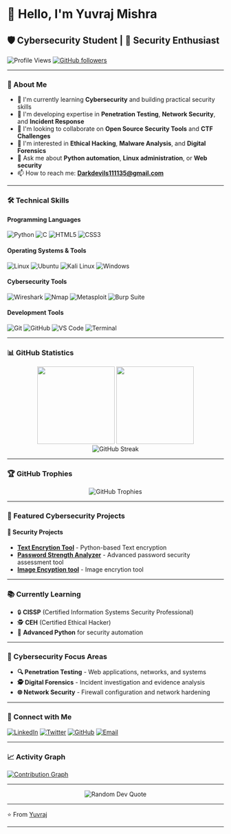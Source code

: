 # 👋 Hello, I'm Yuvraj Mishra

## 🛡️ Cybersecurity Student | 🔐 Security Enthusiast

![Profile Views](https://komarev.com/ghpvc/?username=Yuvraj-Mishra-99&label=Profile%20views&color=0e75b6&style=flat)
[![GitHub followers](https://img.shields.io/github/followers/Yuvraj-Mishra-99?label=Followers&style=social)](https://github.com/your-github-username)

---

### 🎯 About Me
- 🔭 I'm currently learning **Cybersecurity** and building practical security skills
- 🌱 I'm developing expertise in **Penetration Testing**, **Network Security**, and **Incident Response**
- 👯 I'm looking to collaborate on **Open Source Security Tools** and **CTF Challenges**
- 🤔 I'm interested in **Ethical Hacking**, **Malware Analysis**, and **Digital Forensics**
- 💬 Ask me about **Python automation**, **Linux administration**, or **Web security**
- 📫 How to reach me: **Darkdevils111135@gmail.com**

---

### 🛠️ Technical Skills

#### Programming Languages
![Python](https://img.shields.io/badge/Python-3776AB?style=for-the-badge&logo=python&logoColor=white)
![C](https://img.shields.io/badge/C-00599C?style=for-the-badge&logo=c&logoColor=white)
![HTML5](https://img.shields.io/badge/HTML5-E34F26?style=for-the-badge&logo=html5&logoColor=white)
![CSS3](https://img.shields.io/badge/CSS3-1572B6?style=for-the-badge&logo=css3&logoColor=white)

#### Operating Systems & Tools
![Linux](https://img.shields.io/badge/Linux-FCC624?style=for-the-badge&logo=linux&logoColor=black)
![Ubuntu](https://img.shields.io/badge/Ubuntu-E95420?style=for-the-badge&logo=ubuntu&logoColor=white)
![Kali Linux](https://img.shields.io/badge/Kali_Linux-557C94?style=for-the-badge&logo=kali-linux&logoColor=white)
![Windows](https://img.shields.io/badge/Windows-0078D6?style=for-the-badge&logo=windows&logoColor=white)

#### Cybersecurity Tools
![Wireshark](https://img.shields.io/badge/Wireshark-1679A7?style=for-the-badge&logo=wireshark&logoColor=white)
![Nmap](https://img.shields.io/badge/Nmap-4682B4?style=for-the-badge&logo=nmap&logoColor=white)
![Metasploit](https://img.shields.io/badge/Metasploit-2596CD?style=for-the-badge&logo=metasploit&logoColor=white)
![Burp Suite](https://img.shields.io/badge/Burp_Suite-FF6633?style=for-the-badge&logo=burp-suite&logoColor=white)

#### Development Tools
![Git](https://img.shields.io/badge/Git-F05032?style=for-the-badge&logo=git&logoColor=white)
![GitHub](https://img.shields.io/badge/GitHub-100000?style=for-the-badge&logo=github&logoColor=white)
![VS Code](https://img.shields.io/badge/VS_Code-007ACC?style=for-the-badge&logo=visual-studio-code&logoColor=white)
![Terminal](https://img.shields.io/badge/Terminal-4D4D4D?style=for-the-badge&logo=windows-terminal&logoColor=white)

---

### 📊 GitHub Statistics

<div align="center">
  <img height="180em" src="https://github-readme-stats.vercel.app/api?username=your-github-username&show_icons=true&theme=dark&include_all_commits=true&count_private=true"/>
  <img height="180em" src="https://github-readme-stats.vercel.app/api/top-langs/?username=your-github-username&layout=compact&langs_count=7&theme=dark"/>
</div>

<div align="center">
  <img src="https://github-readme-streak-stats.herokuapp.com/?user=your-github-username&theme=dark" alt="GitHub Streak" />
</div>

---

### 🏆 GitHub Trophies
<div align="center">
  <img src="https://github-profile-trophy.vercel.app/?username=your-github-username&theme=dark&no-frame=false&no-bg=false&margin-w=4" alt="GitHub Trophies" />
</div>

---

### 🚀 Featured Cybersecurity Projects

#### 🔐 Security Projects
- **[Text Encrytion Tool](https://github.com/Yuvraj-Mishra-99/Text-Encryption-Tool.git)** - Python-based Text encryption
- **[Password Strength Analyzer](https://github.com/Yuvraj-Mishra-99/Password-complexity-checker.git)** - Advanced password security assessment tool
- **[Image Encyption tool](https://github.com/Yuvraj-Mishra-99/Image-encryption-tool.git)** - Image encrytion tool

---

### 📚 Currently Learning
- 🔒 **CISSP** (Certified Information Systems Security Professional)
- 🕵️ **CEH** (Certified Ethical Hacker)
- 🐍 **Advanced Python** for security automation

---

### 🎯 Cybersecurity Focus Areas
- **🔍 Penetration Testing** - Web applications, networks, and systems
- **🕵️ Digital Forensics** - Incident investigation and evidence analysis
- **🌐 Network Security** - Firewall configuration and network hardening

---

### 🤝 Connect with Me

[![LinkedIn](https://img.shields.io/badge/LinkedIn-0077B5?style=for-the-badge&logo=linkedin&logoColor=white)](https://linkedin.com/in/your-profile)
[![Twitter](https://img.shields.io/badge/Twitter-1DA1F2?style=for-the-badge&logo=twitter&logoColor=white)](https://twitter.com/your-handle)
[![GitHub](https://img.shields.io/badge/GitHub-100000?style=for-the-badge&logo=github&logoColor=white)](https://github.com/Yuvraj-Mishr-99)
[![Email](https://img.shields.io/badge/Email-D14836?style=for-the-badge&logo=gmail&logoColor=white)](Darkdevils111135@gmail.com)

---

### 📈 Activity Graph
[![Contribution Graph](https://github-readme-activity-graph.vercel.app/graph?username=Yuvraj-Mishra-99&theme=github-compact)](https://github.com/Yuvraj-Mishra-99)

---

<div align="center">
  <img src="https://quotes-github-readme.vercel.app/api?type=horizontal&theme=dark" alt="Random Dev Quote" />
</div>

---

⭐️ From [Yuvraj](https://github.com/Yuvraj-Mishra-99)

---
